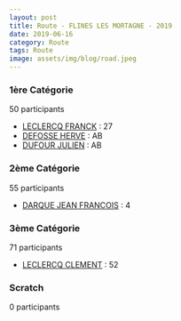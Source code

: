 ```yaml
---
layout: post
title: Route - FLINES LES MORTAGNE - 2019
date: 2019-06-16
category: Route
tags: Route
image: assets/img/blog/road.jpeg
---
```


### 1ère Catégorie
50 participants
- [LECLERCQ FRANCK](https://teamspecializedlille.cc/coureurs/leclercqfranck) : 27
- [DEFOSSE HERVE](https://teamspecializedlille.cc/coureurs/defosseherve) : AB
- [DUFOUR JULIEN](https://teamspecializedlille.cc/coureurs/dufourjulien) : AB

### 2ème Catégorie
55 participants
- [DARQUE JEAN FRANCOIS](https://teamspecializedlille.cc/coureurs/darquejeanfrancois) : 4

### 3ème Catégorie
71 participants
- [LECLERCQ CLEMENT](https://teamspecializedlille.cc/coureurs/leclercqclement) : 52

### Scratch
0 participants
